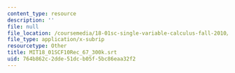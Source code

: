 ```yaml
---
content_type: resource
description: ''
file: null
file_location: /coursemedia/18-01sc-single-variable-calculus-fall-2010/764b862c2dde51dcb05f5bc86eaa32f2_MIT18_01SCF10Rec_67_300k.vtt
file_type: application/x-subrip
resourcetype: Other
title: MIT18_01SCF10Rec_67_300k.srt
uid: 764b862c-2dde-51dc-b05f-5bc86eaa32f2
---
```

